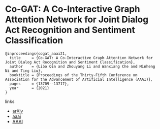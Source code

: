 # Co-GAT: A Co-Interactive Graph Attention Network for Joint Dialog Act Recognition and Sentiment Classification

```
@inproceedings{cogat_aaai21,
  title     = {Co-GAT: A Co-Interactive Graph Attention Network for Joint Dialog Act Recognition and Sentiment Classification},
  author    = {Libo Qin and Zhouyang Li and Wanxiang Che and Minheng Ni and Ting Liu},
  booktitle = {Proceedings of the Thirty-Fifth Conference on Association for the Advancement of Artificial Intelligence (AAAI)},
  pages	    = {13709--13717},
  year      = {2021}
}
```

links
- [arXiv](https://arxiv.org/abs/2012.13260)
- [aaai](https://www.aaai.org/AAAI21Papers/AAAI-10062.QinL.pdf)
- [AAAI](https://ojs.aaai.org/index.php/AAAI/article/view/17616)